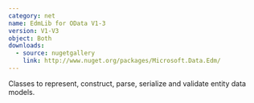```yaml
---
category: net
name: EdmLib for OData V1-3
version: V1-V3
object: Both
downloads:
  - source: nugetgallery
    link: http://www.nuget.org/packages/Microsoft.Data.Edm/
---
```

Classes to represent, construct, parse, serialize and validate entity data models.
